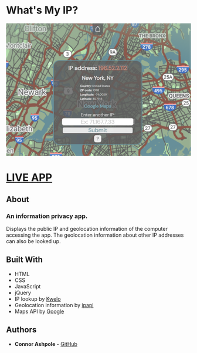 # What's My IP?

![Screenshot](img/screenshot.png "What's My IP?")

# [LIVE APP](http://cabagnale.com)

## About

### An information privacy app. 

Displays the public IP and geolocation information of the computer accessing the app. The geolocation information about other IP addresses can also be looked up. 

## Built With

* HTML
* CSS
* JavaScript
* jQuery
* IP lookup by [Kwelo](https://www.kwelo.com/)
* Geolocation information by [ipapi](https://ipapi.co/)
* Maps API by [Google](https://cloud.google.com/maps-platform/)

## Authors

* **Connor Ashpole** - [GitHub](https://github.com/CAbagnale)
